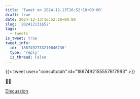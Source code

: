 ```yaml
---
title: 'Tweet on 2024-12-13T16:52:18+00:00'
draft: true
date: 2024-12-13T16:52:18+00:00
slug: '202412131652'
tags:
  - tweets
is_tweet: true
tweet_info:
  id: '1867492733210046736'
  type: 'reply'
  is_thread: False
---
```




{{< tweet user="consultutah" id="1867492155557617993" >}}

🧑‍🎄

[Discussion](https://x.com/sytelus/status/1867492733210046736)
